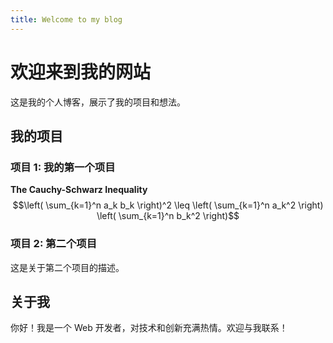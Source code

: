 ```yaml
---
title: Welcome to my blog
---
```

# 欢迎来到我的网站

这是我的个人博客，展示了我的项目和想法。

## 我的项目

### 项目 1: 我的第一个项目
**The Cauchy-Schwarz Inequality**\
$$\left( \sum_{k=1}^n a_k b_k \right)^2 \leq \left( \sum_{k=1}^n a_k^2 \right) \left( \sum_{k=1}^n b_k^2 \right)$$

### 项目 2: 第二个项目
这是关于第二个项目的描述。

## 关于我

你好！我是一个 Web 开发者，对技术和创新充满热情。欢迎与我联系！



